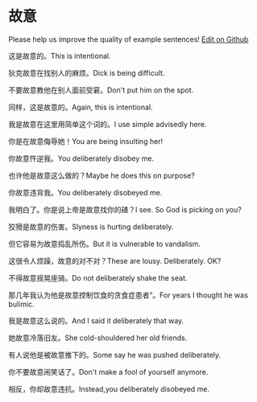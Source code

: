 # 故意

Please help us improve the quality of example sentences! [Edit on Github](https://github.com/jiyushe/jiyu-example-sentence-source/blob/main/chinese/guyi_1.md)

<p><span class="chinese">这是故意的。</span><span class="english">This is intentional.</span></p>

<p><span class="chinese">狄克故意在找别人的麻烦。</span><span class="english">Dick is being difficult.</span></p>

<p><span class="chinese">不要故意教他在别人面前受窘。</span><span class="english">Don't put him on the spot.</span></p>

<p><span class="chinese">同样，这是故意的。</span><span class="english">Again, this is intentional.</span></p>

<p><span class="chinese">我是故意在这里用简单这个词的。</span><span class="english">I use simple advisedly here.</span></p>

<p><span class="chinese">你是在故意侮辱她！</span><span class="english">You are being insulting her!</span></p>

<p><span class="chinese">你故意忤逆我。</span><span class="english">You deliberately disobey me.</span></p>

<p><span class="chinese">也许他是故意这么做的？</span><span class="english">Maybe he does this on purpose?</span></p>

<p><span class="chinese">你故意违背我。</span><span class="english">You deliberately disobeyed me.</span></p>

<p><span class="chinese">我明白了。你是说上帝是故意找你的碴？</span><span class="english">I see. So God is picking on you?</span></p>

<p><span class="chinese">狡猾是故意的伤害。</span><span class="english">Slyness is hurting deliberately.</span></p>

<p><span class="chinese">但它容易为故意捣乱所伤。</span><span class="english">But it is vulnerable to vandalism.</span></p>

<p><span class="chinese">这很令人烦躁，故意的对不对？</span><span class="english">These are lousy. Deliberately. OK?</span></p>

<p><span class="chinese">不得故意摇晃座骑。</span><span class="english">Do not deliberately shake the seat.</span></p>

<p><span class="chinese">那几年我认为他是故意控制饮食的贪食症患者”。</span><span class="english">For years I thought he was bulimic.</span></p>

<p><span class="chinese">我是故意这么说的。</span><span class="english">And I said it deliberately that way.</span></p>

<p><span class="chinese">她故意冷落旧友。</span><span class="english">She cold-shouldered her old friends.</span></p>

<p><span class="chinese">有人说他是被故意推下的。</span><span class="english">Some say he was pushed deliberately.</span></p>

<p><span class="chinese">你不要故意闹笑话了。</span><span class="english">Don't make a fool of yourself anymore.</span></p>

<p><span class="chinese">相反，你却故意违抗。</span><span class="english">Instead,you deliberately disobeyed me.</span></p>

